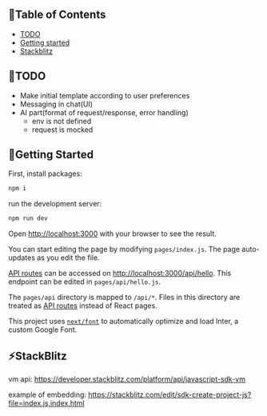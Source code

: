 ﻿## 📝Table of Contents
- [TODO](#todo)
- [Getting started](#getting_started)
- [Stackblitz](#stackblitz)

## 🧠TODO <a name = "todo"></a>
- Make initial template according to user preferences
- Messaging in chat(UI)
- AI part(format of request/response, error handling)
  - env is not defined
  - request is mocked

## 🏁Getting Started <a name = "getting_started"></a>
First, install packages:
```bash
npm i
```
run the development server:
```bash
npm run dev
```

Open [http://localhost:3000](http://localhost:3000) with your browser to see the result.

You can start editing the page by modifying `pages/index.js`. The page auto-updates as you edit the file.

[API routes](https://nextjs.org/docs/api-routes/introduction) can be accessed on [http://localhost:3000/api/hello](http://localhost:3000/api/hello). This endpoint can be edited in `pages/api/hello.js`.

The `pages/api` directory is mapped to `/api/*`. Files in this directory are treated as [API routes](https://nextjs.org/docs/api-routes/introduction) instead of React pages.

This project uses [`next/font`](https://nextjs.org/docs/basic-features/font-optimization) to automatically optimize and load Inter, a custom Google Font.

## ⚡StackBlitz <a name = "stackblitz"></a>
vm api:
https://developer.stackblitz.com/platform/api/javascript-sdk-vm

example of embedding:
https://stackblitz.com/edit/sdk-create-project-js?file=index.js,index.html
